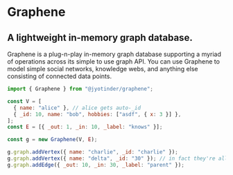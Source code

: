# Graphene

## A lightweight in-memory graph database.

Graphene is a plug-n-play in-memory graph database supporting a myriad of operations across its simple to use graph API. You can use Graphene to model simple social networks, knowledge webs, and anything else consisting of connected data points.

```javascript
import { Graphene } from "@jyotinder/graphene";

const V = [
  { name: "alice" }, // alice gets auto-_id
  { _id: 10, name: "bob", hobbies: ["asdf", { x: 3 }] },
];
const E = [{ _out: 1, _in: 10, _label: "knows" }];

const g = new Graphene(V, E);

g.graph.addVertex({ name: "charlie", _id: "charlie" });
g.graph.addVertex({ name: "delta", _id: "30" }); // in fact they're all strings
g.graph.addEdge({ _out: 10, _in: 30, _label: "parent" });
```

